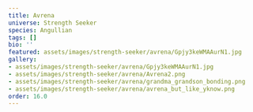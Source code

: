 ```yaml
---
title: Avrena
universe: Strength Seeker
species: Angullian
tags: []
bio: ''
featured: assets/images/strength-seeker/avrena/Gpjy3keWMAAurN1.jpg
gallery:
- assets/images/strength-seeker/avrena/Gpjy3keWMAAurN1.jpg
- assets/images/strength-seeker/avrena/Avrena2.png
- assets/images/strength-seeker/avrena/grandma_grandson_bonding.png
- assets/images/strength-seeker/avrena/avrena_but_like_yknow.png
order: 16.0
---
```

